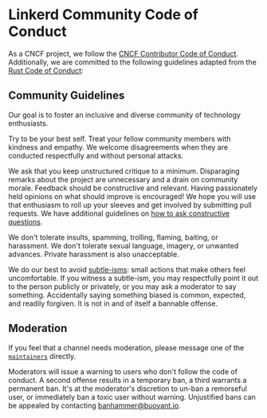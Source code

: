 # Linkerd Community Code of Conduct

As a CNCF project, we follow the [CNCF Contributor Code of
Conduct](https://github.com/cncf/foundation/blob/master/code-of-conduct.md).
Additionally, we are committed to the following guidelines adapted from the
[Rust Code of Conduct](https://www.rust-lang.org/en-US/conduct.html):

## Community Guidelines

Our goal is to foster an inclusive and diverse community of technology
enthusiasts.

Try to be your best self. Treat your fellow community members with kindness and
empathy. We welcome disagreements when they are conducted respectfully and
without personal attacks.

We ask that you keep unstructured critique to a minimum. Disparaging remarks
about the project are unnecessary and a drain on community morale. Feedback
should be constructive and relevant. Having passionately held opinions on what
should improve is encouraged! We hope you will use that enthusiasm to roll up
your sleeves and get involved by submitting pull requests. We have additional
guidelines on [how to ask constructive
questions](https://github.com/linkerd/linkerd/wiki/How-To-Ask-Questions-in-Slack).

We don't tolerate insults, spamming, trolling, flaming, baiting, or harassment.
We don't tolerate sexual language, imagery, or unwanted advances. Private
harassment is also unacceptable.

We do our best to avoid
[subtle-isms](https://www.recurse.com/manual#sub-sec-social-rules): small
actions that make others feel uncomfortable. If you witness a subtle-ism, you
may respectfully point it out to the person publicly or privately, or you may
ask a moderator to say something. Accidentally saying something biased is
common, expected, and readily forgiven. It is not in and of itself a bannable
offense.

## Moderation

If you feel that a channel needs moderation, please message one of the
[`maintainers`](MAINTAINERS.md) directly.

Moderators will issue a warning to users who don't follow the code of conduct. A
second offense results in a temporary ban, a third warrants a permanent ban.
It's at the moderator's discretion to un-ban a remorseful user, or immediately
ban a toxic user without warning. Unjustified bans can be appealed by contacting
<banhammer@buoyant.io>.
